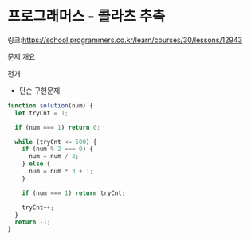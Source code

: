 # 프로그래머스 - 콜라츠 추측

링크:https://school.programmers.co.kr/learn/courses/30/lessons/12943

문제 개요

전개

- 단순 구현문제

```js
function solution(num) {
  let tryCnt = 1;

  if (num === 1) return 0;

  while (tryCnt <= 500) {
    if (num % 2 === 0) {
      num = num / 2;
    } else {
      num = num * 3 + 1;
    }

    if (num === 1) return tryCnt;

    tryCnt++;
  }
  return -1;
}
```
